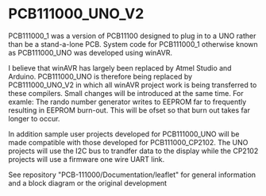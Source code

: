 # PCB111000_UNO_V2
PCB111000_1 was a version of PCB11100 designed to plug in to a UNO rather than be a stand-a-lone PCB.
System code for PCB111000_1 otherwise known as PCB111000_UNO was developed using winAVR.

I believe that winAVR has largely been replaced by Atmel Studio and Arduino.
PCB111000_UNO is therefore being replaced by PCB111000_UNO_V2 in which all winAVR project work is being
transferred to these compilers. Small changes will be introduced at the same time. For examle:
The rando number generator writes to EEPROM far to frequently resulting in EEPROM burn-out. 
This will be ofset so that burn out takes far longer to occur.

In addition sample user projects developed for PCB111000_UNO will be made compatible with those developed for PCB111000_CP2102.
The UNO projects will use the I2C bus to trandfer data to the display while the CP2102 projects will use a firmware one wire UART link.

See repository "PCB-111000/Documentation/leaflet" for general information and a block diagram or the original development

